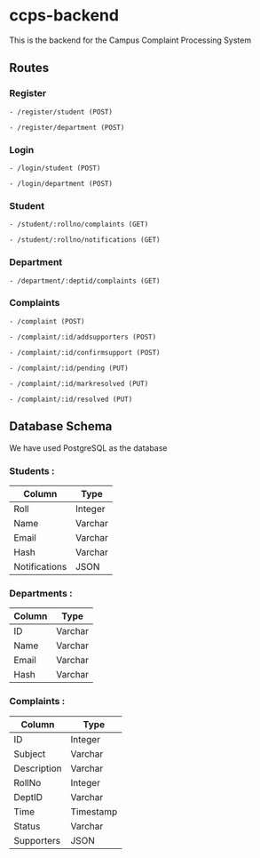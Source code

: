 
# ccps-backend

This is the backend for the Campus Complaint Processing System



## Routes



### Register

    - /register/student (POST)

    - /register/department (POST)



### Login

    - /login/student (POST)

    - /login/department (POST)



### Student

    - /student/:rollno/complaints (GET)

    - /student/:rollno/notifications (GET)



### Department

    - /department/:deptid/complaints (GET)



### Complaints

    - /complaint (POST)

    - /complaint/:id/addsupporters (POST)

    - /complaint/:id/confirmsupport (POST)

    - /complaint/:id/pending (PUT)

    - /complaint/:id/markresolved (PUT)

    - /complaint/:id/resolved (PUT)

## Database Schema
We have used PostgreSQL as the database

### Students :
|Column|Type  |
|--|--|
| Roll | Integer |
| Name | Varchar |
| Email | Varchar |
| Hash | Varchar |
| Notifications | JSON |

### Departments :
|Column|Type  |
|--|--|
| ID | Varchar |
| Name | Varchar |
| Email | Varchar |
| Hash | Varchar |

### Complaints :
|Column|Type  |
|--|--|
| ID | Integer |
| Subject | Varchar |
| Description | Varchar |
| RollNo | Integer |
| DeptID | Varchar |
| Time | Timestamp |
| Status | Varchar |
| Supporters | JSON |





